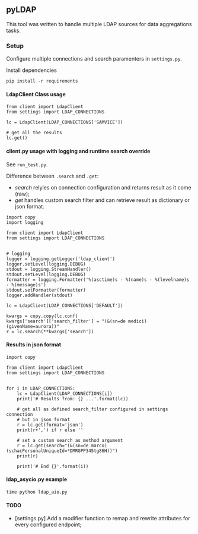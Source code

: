 pyLDAP
-----

This tool was written to handle multiple LDAP sources for data aggregations tasks.


### Setup
Configure multiple connections and search paramenters in `settings.py`.

Install dependencies
````
pip install -r requirements
````

#### LdapClient Class usage
````
from client import LdapClient
from settings import LDAP_CONNECTIONS

lc = LdapClient(LDAP_CONNECTIONS['SAMVICE'])

# get all the results
lc.get()
````

#### client.py usage with logging and runtime search override

See `run_test.py`.

Difference between `.search` and `.get`:
- *search* relyies on connection configuration and returns result as it come (raw);
- *get* handles custom search filter and can retrieve result as dictionary or json format.

````
import copy
import logging

from client import LdapClient
from settings import LDAP_CONNECTIONS


# logging
logger = logging.getLogger('ldap_client')
logger.setLevel(logging.DEBUG)
stdout = logging.StreamHandler()
stdout.setLevel(logging.DEBUG)
formatter = logging.Formatter('%(asctime)s - %(name)s - %(levelname)s - %(message)s')
stdout.setFormatter(formatter)
logger.addHandler(stdout)

lc = LdapClient(LDAP_CONNECTIONS['DEFAULT'])

kwargs = copy.copy(lc.conf)
kwargs['search']['search_filter'] = "(&(sn=de medici)(givenName=aurora))"
r = lc.search(**kwargs['search'])
````

#### Results in json format
````
import copy

from client import LdapClient
from settings import LDAP_CONNECTIONS


for i in LDAP_CONNECTIONS:
    lc = LdapClient(LDAP_CONNECTIONS[i])
    print('# Results from: {} ...'.format(lc))

    # get all as defined search_filter configured in settings connection
    # but in json format
    r = lc.get(format='json')
    print(r+',') if r else ''

    # set a custom search as method argument
    r = lc.get(search="(&(sn=de marco)(schacPersonalUniqueId=*DMRGPP345tg86H))")
    print(r)

    print('# End {}'.format(i))
````

#### ldap_asycio.py example
````
time python ldap_aio.py
````

#### TODO

- [settings.py] Add a modifier function to remap and rewrite attributes for every configured endpoint;
